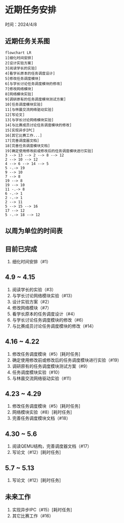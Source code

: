 ﻿# 近期任务安排

时间：2024/4/8

## 近期任务关系图

```Mermaid
flowchart LR
1[细化时间安排]
2[设计实验方案]
3[阅读学长的实验]
4[看学长原本的任务调度设计]
5[修改任务调度模块]
6[与学长讨论任务调度模块的修改]
7[修改网络模块]
8[网络模块实验]
9[调研原有的任务调度模块测试方案]
10[任务调度模块实验]
11[与林晨交流网络驱动实验]
12[写论文]
13[与学长讨论网络模块实验]
14[与比赛成员讨论任务调度模块的修改]
15[实现异步IPC]
16[其它比赛工作...]
17[完善调度器文档]
18[完善任务调度模块文档]
19[确定使用修改前或修改后的任务调度模块进行实验]
3 --> 13 --> 2 --> 8 --> 12
2 --> 10 --> 12
4 --> 6 --> 14 --> 5
5 -.-> 19
9 --> 10
7 --> 8
19 --> 8
19 --> 10
11 -.-> 8
6 -.-> 1
2 -.-> 1
2 --> 11
5 --> 15 --> 16
17 --> 12
5 -.-> 18 --> 12
```

## 以周为单位的时间表

## 目前已完成

1. 细化时间安排（#1）

## 4.9 ~ 4.15

1. 阅读学长的实验（#3）
2. 与学长讨论网络模块实验（#13）
3. 设计实验方案（#2）
4. 修改网络模块（#7）
5. 看学长原本的任务调度设计（#4）
6. 与学长讨论任务调度模块的修改（#6）
7. 与比赛成员讨论任务调度模块的修改（#14）

## 4.16 ~ 4.22

1. 修改任务调度模块（#5）[耗时任务]
2. 确定使用修改前或修改后的任务调度模块进行实验（#19）
3. 调研原有的任务调度模块测试方案（#9）
4. 任务调度模块实验（#10）
5. 与林晨交流网络驱动实验（#11）

## 4.23 ~ 4.29

1. 修改任务调度模块（#5）[耗时任务]
2. 网络模块实验（#8）[耗时任务]
3. 完善任务调度模块文档（#18）

## 4.30 ~ 5.6

1. 阅读QEMU结构，完善调度器文档（#17）
2. 写论文（#12）[耗时任务]

## 5.7 ~ 5.13

1. 写论文（#12）[耗时任务]

## 未来工作

1. 实现异步IPC（#15）[耗时任务]
2. 其它比赛工作（#16）